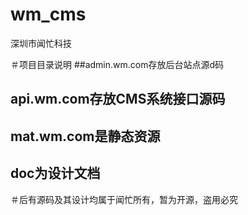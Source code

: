 # wm_cms
深圳市闻忙科技

＃项目目录说明
##admin.wm.com存放后台站点源d码 
## api.wm.com存放CMS系统接口源码
## mat.wm.com是静态资源
## doc为设计文档

＃后有源码及其设计均属于闻忙所有，暂为开源，盗用必究
